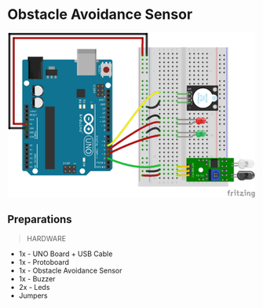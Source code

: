 # Obstacle Avoidance Sensor

![Obstacle Avoidance Sensor Fritzing Project](Obstacle_Avoidance_Sensor.png)

## Preparations

> HARDWARE

- 1x - UNO Board + USB Cable
- 1x - Protoboard
- 1x - Obstacle Avoidance Sensor
- 1x - Buzzer
- 2x - Leds
- Jumpers
